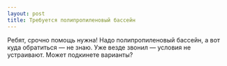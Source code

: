 ```yaml
---
layout: post 
title: Требуется полипропиленовый бассейн 
--- 
```

Ребят, срочно помощь нужна! Надо полипропиленовый бассейн, а вот куда обратиться — не знаю. Уже везде звонил — условия не устраивают. Может подкинете варианты?